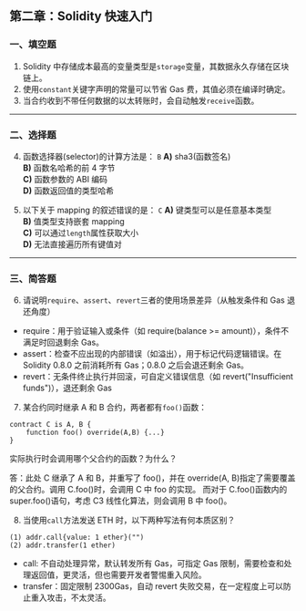 ## 第二章：Solidity 快速入门

### 一、填空题

1. Solidity 中存储成本最高的变量类型是`storage`变量，其数据永久存储在区块链上。
2. 使用`constant`关键字声明的常量可以节省 Gas 费，其值必须在编译时确定。
3. 当合约收到不带任何数据的以太转账时，会自动触发`receive`函数。

---

### 二、选择题

4. 函数选择器(selector)的计算方法是： `B`
   **A)** sha3(函数签名)  
   **B)** 函数名哈希的前 4 字节  
   **C)** 函数参数的 ABI 编码  
   **D)** 函数返回值的类型哈希

5. 以下关于 mapping 的叙述错误的是： `C`
   **A)** 键类型可以是任意基本类型  
   **B)** 值类型支持嵌套 mapping  
   **C)** 可以通过`length`属性获取大小  
   **D)** 无法直接遍历所有键值对

---

### 三、简答题

6. 请说明`require`、`assert`、`revert`三者的使用场景差异（从触发条件和 Gas 退还角度）

- require：用于验证输入或条件（如 require(balance >= amount)），条件不满足时回退剩余 Gas。
- assert：检查不应出现的内部错误（如溢出），用于标记代码逻辑错误。在 Solidity 0.8.0 之前消耗所有 Gas；0.8.0 之后会退还剩余 Gas。
- revert：无条件终止执行并回滚，可自定义错误信息（如 revert("Insufficient funds")），退还剩余 Gas

7. 某合约同时继承 A 和 B 合约，两者都有`foo()`函数：

```solidity
contract C is A, B {
    function foo() override(A,B) {...}
}
```

实际执行时会调用哪个父合约的函数？为什么？

答：此处 C 继承了 A 和 B，并重写了 foo()，并在 override(A, B)指定了需要覆盖的父合约。调用 C.foo()时，会调用 C 中 foo 的实现。
而对于 C.foo()函数内的 super.foo()语句，考虑 C3 线性化算法，则会调用 B 中 foo()。

8. 当使用`call`方法发送 ETH 时，以下两种写法有何本质区别？

```solidity
(1) addr.call{value: 1 ether}("")
(2) addr.transfer(1 ether)
```

- call: 不自动处理异常，默认转发所有 Gas，可指定 Gas 限制，需要检查和处理返回值，更灵活，但也需要开发者警惕重入风险。
- transfer：固定限制 2300Gas，自动 revert 失败交易，在一定程度上可以防止重入攻击，不太灵活。
